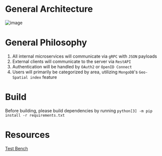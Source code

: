 # General Architecture
![image](https://github.com/minhsyqt/rural-argriculture/assets/144056454/4bebf90a-770a-4aab-941e-f2894b3d1e8c)

# General Philosophy
1. All internal microservices will communicate via `gRPC` with `JSON` payloads
2. External clients will communicate to the server via `RestAPI`
3. Authentication will be handled by `OAuth2` or `OpenID Connect`
4. Users will primarily be categorized by area, utilizing `MongoDB`'s `Geo-Spatial index` feature

# Build
Before building, please build dependencies by running `python[3] -m pip install -r requirements.txt`

# Resources
[Test Bench](https://www.cloudlab.us/show-project.php?project=RuralAgriculture)
